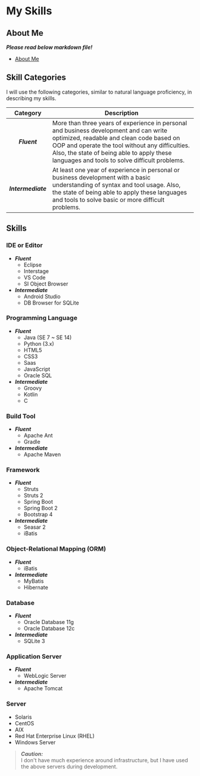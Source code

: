 # My Skills

## About Me

**_Please read below markdown file!_**

- [About Me](https://github.com/myConsciousness/myConsciousness/blob/master/details/AboutMe.md)

## Skill Categories

I will use the following categories, similar to natural language proficiency, in describing my skills.

|      Category      | Description                                                                                                                                                                                                                                                                         |
| :----------------: | ----------------------------------------------------------------------------------------------------------------------------------------------------------------------------------------------------------------------------------------------------------------------------------- |
|    **_Fluent_**    | More than three years of experience in personal and business development and can write optimized, readable and clean code based on OOP and operate the tool without any difficulties. Also, the state of being able to apply these languages and tools to solve difficult problems. |
| **_Intermediate_** | At least one year of experience in personal or business development with a basic understanding of syntax and tool usage. Also, the state of being able to apply these languages and tools to solve basic or more difficult problems.                                                |

## Skills

### IDE or Editor

- **_Fluent_**
  - Eclipse
  - Interstage
  - VS Code
  - SI Object Browser
- **_Intermediate_**
  - Android Studio
  - DB Browser for SQLite

### Programming Language

- **_Fluent_**
  - Java (SE 7 ~ SE 14)
  - Python (3.x)
  - HTML5
  - CSS3
  - Saas
  - JavaScript
  - Oracle SQL
- **_Intermediate_**
  - Groovy
  - Kotlin
  - C

### Build Tool

- **_Fluent_**
  - Apache Ant
  - Gradle
- **_Intermediate_**
  - Apache Maven

### Framework

- **_Fluent_**
  - Struts
  - Struts 2
  - Spring Boot
  - Spring Boot 2
  - Bootstrap 4
- **_Intermediate_**
  - Seasar 2
  - iBatis

### Object-Relational Mapping (ORM)

- **_Fluent_**
  - iBatis
- **_Intermediate_**
  - MyBatis
  - Hibernate

### Database

- **_Fluent_**
  - Oracle Database 11g
  - Oracle Database 12c
- **_Intermediate_**
  - SQLite 3

### Application Server

- **_Fluent_**
  - WebLogic Server
- **_Intermediate_**
  - Apache Tomcat

### Server

- Solaris
- CentOS
- AIX
- Red Hat Enterprise Linux (RHEL)
- Windows Server

> **_Caution:_**<br>
> I don't have much experience around infrastructure, but I have used the above servers during development.
